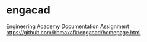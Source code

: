 # engacad
 Engineering Academy Documentation Assignment <br>
https://github.com/bbmaxafk/engacad/homepage.html
